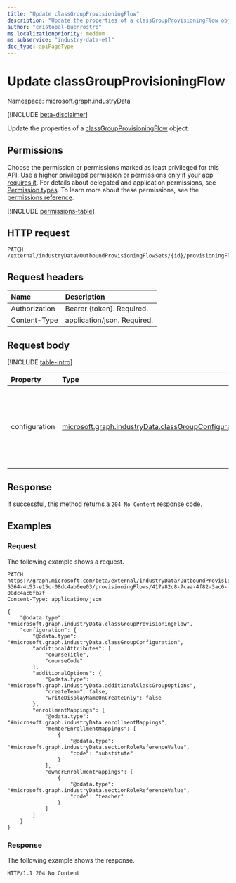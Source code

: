 ```yaml
---
title: "Update classGroupProvisioningFlow"
description: "Update the properties of a classGroupProvisioningFlow object."
author: "cristobal-buenrostro"
ms.localizationpriority: medium
ms.subservice: "industry-data-etl"
doc_type: apiPageType
---
```


# Update classGroupProvisioningFlow

Namespace: microsoft.graph.industryData

[!INCLUDE [beta-disclaimer](../../includes/beta-disclaimer.md)]

Update the properties of a [classGroupProvisioningFlow](../resources/industrydata-classgroupprovisioningflow.md) object.

## Permissions

Choose the permission or permissions marked as least privileged for this API. Use a higher privileged permission or permissions [only if your app requires it](/graph/permissions-overview#best-practices-for-using-microsoft-graph-permissions). For details about delegated and application permissions, see [Permission types](/graph/permissions-overview#permission-types). To learn more about these permissions, see the [permissions reference](/graph/permissions-reference).

<!-- {
  "blockType": "permissions",
  "name": "industrydata-classgroupprovisioningflow-update-permissions"
}
-->

[!INCLUDE [permissions-table](../includes/permissions/industrydata-classgroupprovisioningflow-update-permissions.md)]

## HTTP request

<!-- {
  "blockType": "ignored"
}
-->

```http
PATCH /external/industryData/OutboundProvisioningFlowSets/{id}/provisioningFlows/{id}
```

## Request headers

| Name          | Description                 |
| :------------ | :-------------------------- |
| Authorization | Bearer {token}. Required.   |
| Content-Type  | application/json. Required. |

## Request body

[!INCLUDE [table-intro](../../includes/update-property-table-intro.md)]

| Property      | Type                                                                                                         | Description                                                                       |
| :------------ | :----------------------------------------------------------------------------------------------------------- | :-------------------------------------------------------------------------------- |
| configuration | [microsoft.graph.industryData.classGroupConfiguration](../resources/industrydata-classgroupconfiguration.md) | The different attribute choices for the class groups to be provisioned. Required. |

## Response

If successful, this method returns a `204 No Content` response code.

## Examples

### Request

The following example shows a request.

<!-- {
  "blockType": "request",
  "name": "update_classgroupprovisioningflow"
}
-->

```http
PATCH https://graph.microsoft.com/beta/external/industryData/OutboundProvisioningFlowSets/9ab41255-5364-4c53-e15c-08dc4ab6ee03/provisioningFlows/417a82c8-7caa-4f82-3ac6-08dc4ac6fb7f
Content-Type: application/json

{
    "@odata.type": "#microsoft.graph.industryData.classGroupProvisioningFlow",
    "configuration": {
        "@odata.type": "#microsoft.graph.industryData.classGroupConfiguration",
        "additionalAttributes": [
            "courseTitle",
            "courseCode"
        ],
        "additionalOptions": {
            "@odata.type": "#microsoft.graph.industryData.additionalClassGroupOptions",
            "createTeam": false,
            "writeDisplayNameOnCreateOnly": false
        },
        "enrollmentMappings": {
            "@odata.type": "#microsoft.graph.industryData.enrollmentMappings",
            "memberEnrollmentMappings": [
                {
                    "@odata.type": "#microsoft.graph.industryData.sectionRoleReferenceValue",
                    "code": "substitute"
                }
            ],
            "ownerEnrollmentMappings": [
                {
                    "@odata.type": "#microsoft.graph.industryData.sectionRoleReferenceValue",
                    "code": "teacher"
                }
            ]
        }
    }
}
```

### Response

The following example shows the response.

<!-- {
  "blockType": "response",
  "truncated": true
}
-->

```http
HTTP/1.1 204 No Content
```
